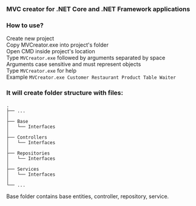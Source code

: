 ### MVC creator for .NET Core and .NET Framework applications
### How to use?
Create new project  
Copy MVCreator.exe into project's folder  
Open CMD inside project's location  
Type `MVCreator.exe` followed by arguments separated by space  
Arguments case sensitive and must represent objects  
Type `MVCreator.exe` for help  
Example  `MVCreator.exe Customer Restaurant Product Table Waiter`  

### It will create folder structure with files:  
    .
    ├── ...
    │
    ├── Base
    │   └── Interfaces
    │
    ├── Controllers
    │   └── Interfaces
    │
    ├── Repositories
    │   └── Interfaces
    │
    ├── Services
    │   └── Interfaces
    │
    └── ...
	
Base folder contains base entities, controller, repository, service.
